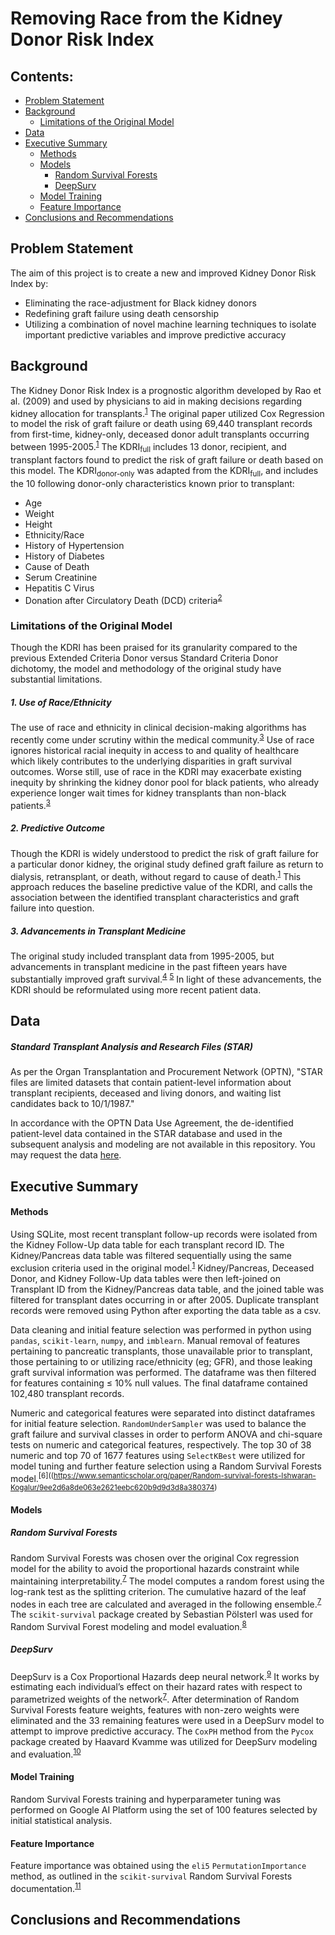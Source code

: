# Removing Race from the Kidney Donor Risk Index

 ## Contents:

- [Problem Statement](#Problem-Statement)  
- [Background](#Background)
    - [Limitations of the Original Model](#Limitations-of-the-Original-Model)
- [Data](#Data)
- [Executive Summary](#Executive-Summary)
    - [Methods](#Methods)
    - [Models](#Model)
      - [Random Survival Forests](#Random-Survival_Forests)
      - [DeepSurv](#DeepSurv)
    - [Model Training](#Model-Training)
    - [Feature Importance](#Feature-Importance)
- [Conclusions and Recommendations](#Conclusions-and-Recommendations)



## Problem Statement

The aim of this project is to create a new and improved Kidney Donor Risk Index by:
 - Eliminating the race-adjustment for Black kidney donors
 - Redefining graft failure using death censorship
 - Utilizing a combination of novel machine learning techniques to isolate important predictive variables and improve predictive accuracy



## Background
The Kidney Donor Risk Index is a prognostic algorithm developed by Rao et al. (2009) and used by physicians to aid in making decisions regarding kidney allocation for transplants.<sup>[1](https://journals.lww.com/transplantjournal/Fulltext/2009/07270/A_Comprehensive_Risk_Quantification_Score_for.13.aspx)</sup> The original paper utilized Cox Regression to model the risk of graft failure or death using 69,440 transplant records from first-time, kidney-only, deceased donor adult transplants occurring between 1995-2005.<sup>[1](https://journals.lww.com/transplantjournal/Fulltext/2009/07270/A_Comprehensive_Risk_Quantification_Score_for.13.aspx)</sup> The KDRI<sub>full</sub> includes 13 donor, recipient, and transplant factors found to predict the risk of graft failure or death based on this model. The KDRI<sub>donor-only</sub> was adapted from the KDRI<sub>full</sub>, and includes the 10 following donor-only characteristics known prior to transplant:
- Age
- Weight
- Height
- Ethnicity/Race
- History of Hypertension
- History of Diabetes
- Cause of Death
- Serum Creatinine
- Hepatitis C Virus
- Donation after Circulatory Death (DCD) criteria<sup>[2](https://journals.lww.com/transplantjournal/Fulltext/2018/01000/Validation_of_the_Prognostic_Kidney_Donor_Risk.29.aspx)</sup>

### Limitations of the Original Model
Though the KDRI has been praised for its granularity compared to the previous Extended Criteria Donor versus Standard Criteria Donor dichotomy, the model and methodology of the original study have substantial limitations.


##### 1. Use of Race/Ethnicity
The use of race and ethnicity in clinical decision-making algorithms has recently come under scrutiny within the medical community.<sup>[3](https://www.nejm.org/doi/full/10.1056/NEJMms2004740)</sup> Use of race ignores historical racial inequity in access to and quality of healthcare which likely contributes to the underlying disparities in graft survival outcomes.
Worse still, use of race in the KDRI may exacerbate existing inequity by shrinking the kidney donor pool for black patients, who already experience longer wait times for kidney transplants than non-black patients.<sup>[3](https://www.nejm.org/doi/full/10.1056/NEJMms2004740)</sup>


##### 2. Predictive Outcome
Though the KDRI is widely understood to predict the risk of graft failure for a particular donor kidney, the original study defined graft failure as return to dialysis, retransplant, or death, without regard to cause of death.<sup>[1](https://journals.lww.com/transplantjournal/Fulltext/2009/07270/A_Comprehensive_Risk_Quantification_Score_for.13.aspx)</sup> This approach reduces the baseline predictive value of the KDRI, and calls the association between the identified transplant characteristics and graft failure into question.

##### 3. Advancements in Transplant Medicine
The original study included transplant data from 1995-2005, but advancements in transplant medicine in the past fifteen years have substantially improved graft survival.<sup>[4](https://journals.lww.com/transplantjournal/fulltext/2010/12270/Induction_Immunosuppression_Improves_Long_Term.43.aspx)</sup> <sup>[5](https://www.ncbi.nlm.nih.gov/pmc/articles/PMC5464785/)</sup> In light of these advancements, the KDRI should be reformulated using more recent patient data.


## Data
##### Standard Transplant Analysis and Research Files (STAR)
As per the Organ Transplantation and Procurement Network (OPTN), "STAR files are limited datasets that contain patient-level information about transplant recipients, deceased and living donors, and waiting list candidates back to 10/1/1987."

In accordance with the OPTN Data Use Agreement, the de-identified patient-level data contained in the STAR database and used in the subsequent analysis and modeling are not available in this repository. You may request the data [here](https://optn.transplant.hrsa.gov/data/request-data/data-request-instructions/).



## Executive Summary


#### Methods
Using SQLite, most recent transplant follow-up records were isolated from the Kidney Follow-Up data table for each transplant record ID. The Kidney/Pancreas data table was filtered sequentially using the same exclusion criteria used in the original model.<sup>[1](https://journals.lww.com/transplantjournal/Fulltext/2009/07270/A_Comprehensive_Risk_Quantification_Score_for.13.aspx)</sup> Kidney/Pancreas, Deceased Donor, and Kidney Follow-Up data tables were then left-joined on Transplant ID from the Kidney/Pancreas data table, and the joined table was filtered for transplant dates occurring in or after 2005. Duplicate transplant records were removed using Python after exporting the data table as a csv.

Data cleaning and initial feature selection was performed in python using `pandas`, `scikit-learn`, `numpy`, and `imblearn`. Manual removal of features pertaining to pancreatic transplants, those unavailable prior to transplant, those pertaining to or utilizing race/ethnicity (eg; GFR), and those leaking graft survival information was performed. The dataframe was then filtered for features containing ≤ 10% null values. The final dataframe contained 102,480 transplant records.

Numeric and categorical features were separated into distinct dataframes for initial feature selection. `RandomUnderSampler` was used to balance the graft failure and survival classes in order to perform ANOVA and chi-square tests on numeric and categorical features, respectively. The top 30 of 38 numeric and top 70 of 1677 features using `SelectKBest` were utilized for model tuning and further feature selection using a Random Survival Forests model.<sup>[6]((https://www.semanticscholar.org/paper/Random-survival-forests-Ishwaran-Kogalur/9ee2d6a8de063e2621eebc620b9d9d3d8a380374)</sup>


#### Models

##### Random Survival Forests
Random Survival Forests was chosen over the original Cox regression model for the ability to avoid the proportional hazards constraint while maintaining interpretability.<sup>[7](https://humboldt-wi.github.io/blog/research/information_systems_1920/group2_survivalanalysis/#rsf)</sup> The model computes a random forest using the log-rank test as the splitting criterion. The cumulative hazard of the leaf nodes in each tree are calculated and averaged in the following ensemble.<sup>[7](https://humboldt-wi.github.io/blog/research/information_systems_1920/group2_survivalanalysis/#rsf)</sup> The `scikit-survival` package  created by Sebastian Pölsterl was used for Random Survival Forest modeling and model evaluation.<sup>[8](https://scikit-survival.readthedocs.io/en/latest/)</sup>  

##### DeepSurv

DeepSurv is a Cox Proportional Hazards deep neural network.<sup>[9](https://bmcmedresmethodol.biomedcentral.com/articles/10.1186/s12874-018-0482-1)</sup> It works by estimating each individual’s effect on their hazard rates with respect to parametrized weights of the network<sup>[7](https://humboldt-wi.github.io/blog/research/information_systems_1920/group2_survivalanalysis/#rsf)</sup>. After determination of Random Survival Forests feature weights, features with non-zero weights were eliminated and the 33 remaining features were used in a DeepSurv model to attempt to improve predictive accuracy. The `CoxPH` method from the `Pycox` package created by Haavard Kvamme was utilized for DeepSurv modeling and evaluation.<sup>[10](https://github.com/havakv/pycox#references)</sup>


#### Model Training
Random Survival Forests training and hyperparameter tuning was performed on Google AI Platform using the set of 100 features selected by initial statistical analysis.


#### Feature Importance
Feature importance was obtained using the `eli5` `PermutationImportance` method, as outlined in the `scikit-survival` Random Survival Forests documentation.<sup>[11](https://scikit-survival.readthedocs.io/en/latest/user_guide/random-survival-forest.html)</sup>


## Conclusions and Recommendations
